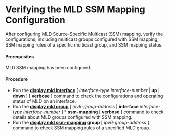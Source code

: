 Verifying the MLD SSM Mapping Configuration
===========================================

After configuring MLD Source-Specific Multicast (SSM) mapping, verify the configurations, including multicast groups configured with SSM mapping, SSM mapping rules of a specific multicast group, and SSM mapping status.

#### Prerequisites

MLD SSM mapping has been configured.


#### Procedure

* Run the [**display mld interface**](cmdqueryname=display+mld+interface) [ *interface-type* *interface-number* | **up** | **down** ] [ **verbose** ] command to check the configurations and operating status of MLD on an interface.
* Run the [**display mld group**](cmdqueryname=display+mld+group) [ *ipv6-group-address* | **interface** *interface-type* *interface-number* ] \* **ssm-mapping** [ **verbose** ] command to check details about MLD groups configured with SSM mapping.
* Run the [**display mld ssm-mapping**](cmdqueryname=display+mld+ssm-mapping) **group** [ *ipv6-group-address* ] command to check SSM mapping rules of a specified MLD group.